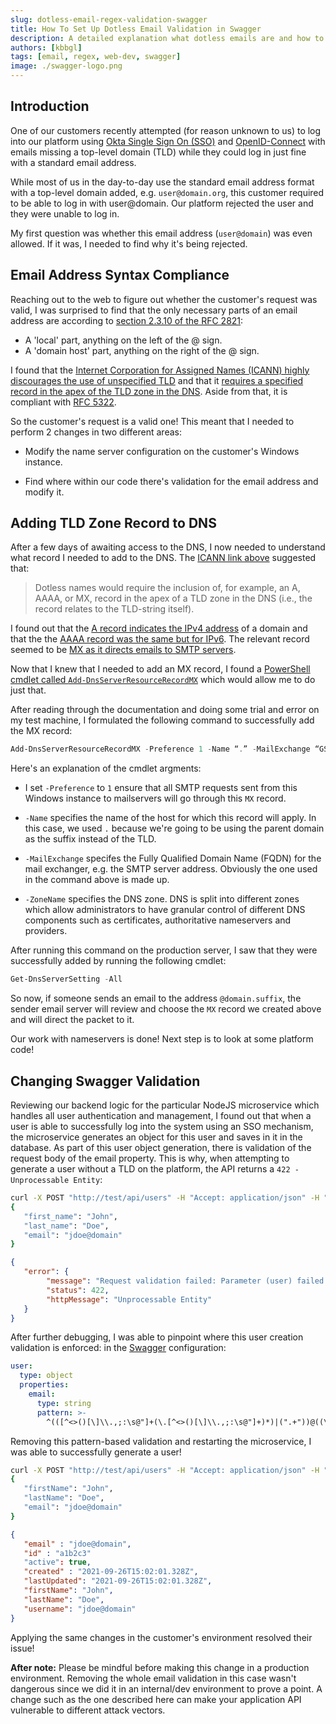```yaml
---
slug: dotless-email-regex-validation-swagger
title: How To Set Up Dotless Email Validation in Swagger
description: A detailed explanation what dotless emails are and how to set them up in Swagger.
authors: [kbbgl]
tags: [email, regex, web-dev, swagger]
image: ./swagger-logo.png
---
```


## Introduction

One of our customers recently attempted (for reason unknown to us) to log into our platform using [Okta Single Sign On (SSO)](https://www.okta.com/products/single-sign-on/) and [OpenID-Connect](https://openid.net/connect/) with emails missing a top-level domain (TLD) while they could log in just fine with a standard email address.

While most of us in the day-to-day use the standard email address format with a top-level domain added, e.g. `user@domain.org`, this customer required to be able to log in with user@domain. Our platform rejected the user and they were unable to log in.

My first question was whether this email address (`user@domain`) was even allowed. If it was, I needed to find why it's being rejected.

## Email Address Syntax Compliance

Reaching out to the web to figure out whether the customer's request was valid, I was surprised to find that the only necessary parts of an email address are according to [section 2.3.10 of the RFC 2821](https://datatracker.ietf.org/doc/html/rfc2821#section-2.3.10):

- A 'local' part, anything on the left of the @ sign.
- A 'domain host' part, anything on the right of the @ sign.

I found that the [Internet Corporation for Assigned Names (ICANN) highly discourages the use of unspecified TLD](https://www.icann.org/en/system/files/files/ua-factsheet-a4-17dec15-en.pdf) and that it [requires a specified record in the apex of the TLD zone in the DNS](https://www.icann.org/en/announcements/details/new-gtld-dotless-domain-names-prohibited-30-8-2013-en). Aside from that, it is compliant with [RFC 5322](https://datatracker.ietf.org/doc/html/rfc5322#section-3).

So the customer's request is a valid one! This meant that I needed to perform 2 changes in two different areas:

- Modify the name server configuration on the customer's Windows instance.

- Find where within our code there's validation for the email address and modify it.

## Adding TLD Zone Record to DNS

After a few days of awaiting access to the DNS, I now needed to understand what record I needed to add to the DNS. The [ICANN link above](https://www.icann.org/en/announcements/details/new-gtld-dotless-domain-names-prohibited-30-8-2013-en) suggested that:

> Dotless names would require the inclusion of, for example, an A, AAAA, or MX, record in the apex of a TLD zone in the DNS (i.e., the record relates to the TLD-string itself).

I found out that the [A record indicates the IPv4 address](https://www.cloudflare.com/learning/dns/dns-records/dns-a-record/) of a domain and that the the [AAAA record was the same but for IPv6](https://il.godaddy.com/en/help/add-an-aaaa-record-19214). The relevant record seemed to be [MX as it directs emails to SMTP servers](https://www.cloudflare.com/learning/dns/dns-records/dns-mx-record/).

Now that I knew that I needed to add an MX record, I found a [PowerShell cmdlet called `Add-DnsServerResourceRecordMX`](https://docs.microsoft.com/en-us/powershell/module/dnsserver/add-dnsserverresourcerecordmx?view=windowsserver2019-ps) which would allow me to do just that.

After reading through the documentation and doing some trial and error on my test machine, I formulated the following command to successfully add the MX record:

```powershell
Add-DnsServerResourceRecordMX -Preference 1 -Name “.” -MailExchange “GS-MEX001.domain.suffix” -ZoneName “domain.suffix”
```

Here's an explanation of the cmdlet argments:

- I set `-Preference` to `1` ensure that all SMTP requests sent from this Windows instance to mailservers will go through this `MX` record.

- `-Name` specifies the name of the host for which this record will apply. In this case, we used `.` because we're going to be using the parent domain as the suffix instead of the TLD.

- `-MailExchange` specifes the Fully Qualified Domain Name (FQDN) for the mail exchanger, e.g. the SMTP server address. Obviously the one used in the command above is made up.

- `-ZoneName` specifies the DNS zone. DNS is split into different zones which allow administrators to have granular control of different DNS components such as certificates, authoritative nameservers and providers.

After running this command on the production server, I saw that they were successfully added by running the following cmdlet:

```powershell
Get-DnsServerSetting -All
```

So now, if someone sends an email to the address `@domain.suffix`, the sender email server will review and choose the `MX` record we created above and will direct the packet to it.

Our work with nameservers is done! Next step is to look at some platform code!

## Changing Swagger Validation

Reviewing our backend logic for the particular NodeJS microservice which handles all user authentication and management, I found out that when a user is able to successfully  log into the system using an SSO mechanism, the microservice generates an object for this user and saves in it in the database. As part of this user object generation, there is validation of the request body of the email property. This is why, when attempting to generate a user without a TLD on the platform, the API returns a `422 - Unprocessable Entity`:

```bash
curl -X POST "http://test/api/users" -H "Accept: application/json" -H "Content-Type: application/json" -d
{
   "first_name": "John",
   "last_name": "Doe",
   "email": "jdoe@domain"
}
```

```json
{
   "error": {
        "message": "Request validation failed: Parameter (user) failed schema validation",
        "status": 422,
        "httpMessage": "Unprocessable Entity"
   }
}
```

After further debugging, I was able to pinpoint where this user creation validation is enforced: in the [Swagger](https://swagger.io/) configuration:

```yaml
user:
  type: object
  properties:
    email:
      type: string
      pattern: >-
        ^(([^<>()[\]\\.,;:\s@"]+(\.[^<>()[\]\\.,;:\s@"]+)*)|(".+"))@((\[[0-9]{1,3}\.[0-9]{1,3}\.[0-9]{1,3}\.[0-9]{1,3}\])|(([a-zA-Z\-0-9]+\.)+[a-zA-Z]{2,}))$

```

Removing this pattern-based validation and restarting the microservice, I was able to successfully generate a user!

```bash
curl -X POST "http://test/api/users" -H "Accept: application/json" -H "Content-Type: application/json" -d
{
   "firstName": "John",
   "lastName": "Doe",
   "email": "jdoe@domain"
}
```

```json
{
   "email" : "jdoe@domain",
   "id" : "a1b2c3"
   "active": true,
   "created" : "2021-09-26T15:02:01.328Z",
   "lastUpdated": "2021-09-26T15:02:01.328Z",
   "firstName": "John",
   "lastName": "Doe",
   "username": "jdoe@domain"
}
```

Applying the same changes in the customer's environment resolved their issue!

**After note:** Please be mindful before making this change in a production environment. Removing the whole email validation in this case wasn't dangerous since we did it in an internal/dev environment to prove a point. A change such as the one described here can make your application API vulnerable to different attack vectors.
